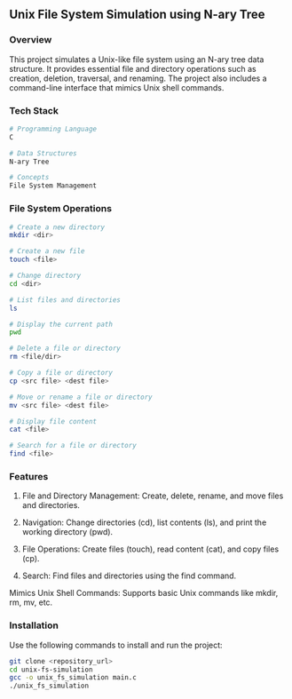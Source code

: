 ## Unix File System Simulation using N-ary Tree

### Overview

This project simulates a Unix-like file system using an N-ary tree data structure. It provides essential file and directory operations such as creation, deletion, traversal, and renaming. The project also includes a command-line interface that mimics Unix shell commands.

### Tech Stack
```bash
# Programming Language
C

# Data Structures
N-ary Tree

# Concepts
File System Management
```

### File System Operations
```bash
# Create a new directory
mkdir <dir>

# Create a new file
touch <file>

# Change directory
cd <dir>

# List files and directories
ls

# Display the current path
pwd

# Delete a file or directory
rm <file/dir>

# Copy a file or directory
cp <src file> <dest file>

# Move or rename a file or directory
mv <src file> <dest file>

# Display file content
cat <file>

# Search for a file or directory
find <file>
```
### Features

1. File and Directory Management: Create, delete, rename, and move files and directories.

2. Navigation: Change directories (cd), list contents (ls), and print the working directory (pwd).

3. File Operations: Create files (touch), read content (cat), and copy files (cp).

4. Search: Find files and directories using the find command.

Mimics Unix Shell Commands: Supports basic Unix commands like mkdir, rm, mv, etc.

### Installation

Use the following commands to install and run the project:

```bash
git clone <repository_url>
cd unix-fs-simulation
gcc -o unix_fs_simulation main.c
./unix_fs_simulation
```
